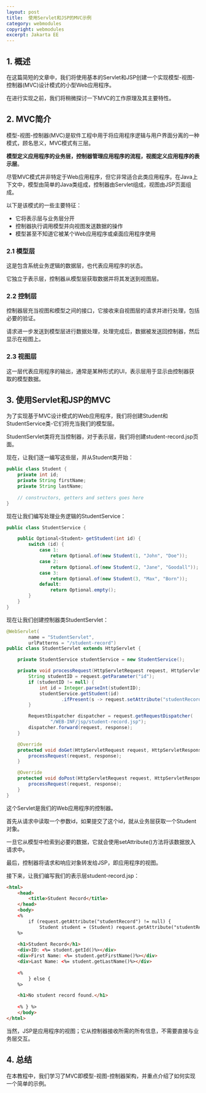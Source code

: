 ```yaml
---
layout: post
title:  使用Servlet和JSP的MVC示例
category: webmodules
copyright: webmodules
excerpt: Jakarta EE
---
```


## 1. 概述

在这篇简短的文章中，我们将使用基本的Servlet和JSP创建一个实现模型-视图-控制器(MVC)设计模式的小型Web应用程序。

在进行实现之前，我们将稍微探讨一下MVC的工作原理及其主要特性。

## 2. MVC简介

模型-视图-控制器(MVC)是软件工程中用于将应用程序逻辑与用户界面分离的一种模式，顾名思义，MVC模式有三层。

**模型定义应用程序的业务层，控制器管理应用程序的流程，视图定义应用程序的表示层**。

尽管MVC模式并非特定于Web应用程序，但它非常适合此类应用程序。在Java上下文中，模型由简单的Java类组成，控制器由Servlet组成，视图由JSP页面组成。

以下是该模式的一些主要特征：

- 它将表示层与业务层分开
- 控制器执行调用模型并向视图发送数据的操作
- 模型甚至不知道它被某个Web应用程序或桌面应用程序使用

### 2.1 模型层

这是包含系统业务逻辑的数据层，也代表应用程序的状态。

它独立于表示层，控制器从模型层获取数据并将其发送到视图层。

### 2.2 控制层

控制器层充当视图和模型之间的接口，它接收来自视图层的请求并进行处理，包括必要的验证。

请求进一步发送到模型层进行数据处理，处理完成后，数据被发送回控制器，然后显示在视图上。

### 2.3 视图层

这一层代表应用程序的输出，通常是某种形式的UI，表示层用于显示由控制器获取的模型数据。

## 3. 使用Servlet和JSP的MVC

为了实现基于MVC设计模式的Web应用程序，我们将创建Student和StudentService类-它们将充当我们的模型层。

StudentServlet类将充当控制器，对于表示层，我们将创建student-record.jsp页面。

现在，让我们逐一编写这些层，并从Student类开始：

```java
public class Student {
    private int id;
    private String firstName;
    private String lastName;
	
    // constructors, getters and setters goes here
}
```

现在让我们编写处理业务逻辑的StudentService：

```java
public class StudentService {

    public Optional<Student> getStudent(int id) {
        switch (id) {
            case 1:
                return Optional.of(new Student(1, "John", "Doe"));
            case 2:
                return Optional.of(new Student(2, "Jane", "Goodall"));
            case 3:
                return Optional.of(new Student(3, "Max", "Born"));
            default:
                return Optional.empty();
        }
    }
}
```

现在让我们创建控制器类StudentServlet：

```java
@WebServlet(
        name = "StudentServlet",
        urlPatterns = "/student-record")
public class StudentServlet extends HttpServlet {

    private StudentService studentService = new StudentService();

    private void processRequest(HttpServletRequest request, HttpServletResponse response) throws ServletException, IOException {
        String studentID = request.getParameter("id");
        if (studentID != null) {
            int id = Integer.parseInt(studentID);
            studentService.getStudent(id)
                    .ifPresent(s -> request.setAttribute("studentRecord", s));
        }

        RequestDispatcher dispatcher = request.getRequestDispatcher(
                "/WEB-INF/jsp/student-record.jsp");
        dispatcher.forward(request, response);
    }

    @Override
    protected void doGet(HttpServletRequest request, HttpServletResponse response) throws ServletException, IOException {
        processRequest(request, response);
    }

    @Override
    protected void doPost(HttpServletRequest request, HttpServletResponse response) throws ServletException, IOException {
        processRequest(request, response);
    }
}
```

这个Servlet是我们的Web应用程序的控制器。

首先从请求中读取一个参数id，如果提交了这个id，就从业务层获取一个Student对象。

一旦它从模型中检索到必要的数据，它就会使用setAttribute()方法将该数据放入请求中。

最后，控制器将请求和响应对象转发给JSP，即应用程序的视图。

接下来，让我们编写我们的表示层student-record.jsp：

```html
<html>
    <head>
        <title>Student Record</title>
    </head>
    <body>
    <% 
        if (request.getAttribute("studentRecord") != null) {
            Student student = (Student) request.getAttribute("studentRecord");
    %>
 
    <h1>Student Record</h1>
    <div>ID: <%= student.getId()%></div>
    <div>First Name: <%= student.getFirstName()%></div>
    <div>Last Name: <%= student.getLastName()%></div>
        
    <% 
        } else { 
    %>

    <h1>No student record found.</h1>
         
    <% } %>	
    </body>
</html>
```

当然，JSP是应用程序的视图；它从控制器接收所需的所有信息，不需要直接与业务层交互。

## 4. 总结

在本教程中，我们学习了MVC即模型-视图-控制器架构，并重点介绍了如何实现一个简单的示例。